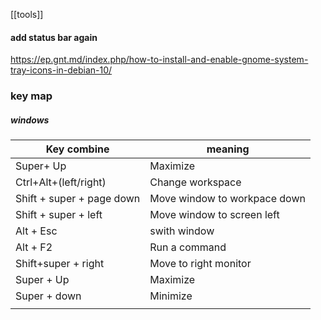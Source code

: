 [[tools]]

#### add status bar again
https://ep.gnt.md/index.php/how-to-install-and-enable-gnome-system-tray-icons-in-debian-10/

### key map
##### windows
| Key combine               | meaning                      |
| ------------------------- | ---------------------------- |
| Super+ Up                 | Maximize                     |
| Ctrl+Alt+(left/right)     | Change workspace             |
| Shift + super + page down | Move window to workpace down |
| Shift + super + left      | Move window to screen left   |
| Alt + Esc                 | swith window                 |
| Alt + F2                  | Run a command                |
| Shift+super + right       | Move to right monitor        |
| Super + Up                | Maximize                     |
| Super + down              | Minimize                     |
|                           |                              |
